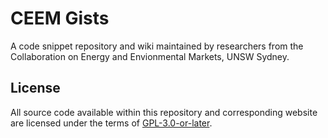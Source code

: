 # CEEM Gists

A code snippet repository and wiki maintained by researchers from
the Collaboration on Energy and Envionmental Markets, UNSW Sydney.

## License

All source code available within this repository and corresponding website
are licensed under the terms of [GPL-3.0-or-later](LICENESE).
